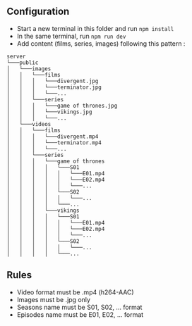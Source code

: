 ## Configuration

* Start a new terminal in this folder and run `npm install`
* In the same terminal, run `npm run dev`
* Add content (films, series, images) following this pattern :
```
server
└───public
│   └───images
│   │   └───films
│   │   │   └───divergent.jpg
│   │   │   └───terminator.jpg
│   │   │   └───...
│   │   └───series
│   │   │   └───game of thrones.jpg
│   │   │   └───vikings.jpg
│   │   │   └───...
│   └───videos
│   │   └───films
│   │   │   └───divergent.mp4
│   │   │   └───terminator.mp4
│   │   │   └───...
│   │   └───series
│   │   │   └───game of thrones
│   │   │   │   └───S01
│   │   │   │   │   └───E01.mp4
│   │   │   │   │   └───E02.mp4
│   │   │   │   │   └───...
│   │   │   │   └───S02
│   │   │   │   │   └───...
│   │   │   │   └───...
│   │   │   └───vikings
│   │   │   │   └───S01
│   │   │   │   │   └───E01.mp4
│   │   │   │   │   └───E02.mp4
│   │   │   │   │   └───...
│   │   │   │   └───S02
│   │   │   │   │   └───...
│   │   │   │   └───...
```

## Rules
- Video format must be .mp4 (h264-AAC)
- Images must be .jpg only
- Seasons name must be S01, S02, ... format
- Episodes name must be E01, E02, ... format
